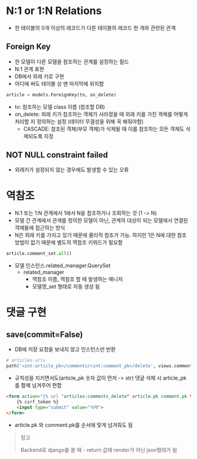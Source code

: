 # N:1 or 1:N Relations

- 한 테이블의 0개 이상의 레코드가 다른 테이블의 레코드 한 개와 관련된 관계

## Foreign Key

- 한 모델이 다른 모델을 참조하는 관계를 설정하는 필드
- N:1 관계 표현
- DB에서 외래 키로 구현
- 어디에 써도 테이블 상 맨 마지막에 위치함

```python
article = models.ForeignKey(to, on_delete)
```

- to: 참조하는 모델 class 이름 (참조할 DB)
- on_delete: 외래 키가 참조하는 객체가 사라졌을 때 외래 키를 가진 객체를 어떻게 처리할 지 정의하는 설정 (데이터 무결성을 위해 꼭 해줘야함)
    - CASCADE: 참조된 객체(부모 객체)가 삭제될 때 이를 참조하는 모든 객체도 삭제되도록 지정

## NOT NULL constraint failed
- 외래키가 설정되지 않는 경우에도 발생할 수 있는 오류


# 역참조
- N:1 또는 1:N 관계에서 1에서 N을 참조하거나 조회하는 것 (1 -> N)
- 모델 간 관계에서 관계를 정의한 모델이 아닌, 관계의 대상이 되는 모델에서 연결된 객체들에 접근하는 방식
- N은 외래 키를 가지고 있기 때문에 물리적 참조가 가능. 하지만 1은 N에 대한 참조 방법이 없기 때문에 별도의 역참조 키워드가 필요함

```python
article.comment_set.all()
```
- 모델 인스턴스.related_manager.QuerySet
    - related_manager
        - 역참조 이름, 역참조 할 때 발생하는 매니저
        - 모델명_set 형태로 자동 생성 됨

# 댓글 구현
## save(commit=False)
- DB에 저장 요청을 보내지 않고 인스턴스만 반환

```python
# articles.urls
path('<int:article_pk>/comments/<int:comment_pk>/delete', views.comments_delete, name='comments_delete'),
```
- 규칙성을 지키면서도(article_pk 숫자 값이 먼저 -> str) 댓글 삭제 시 article_pk를 함께 넘겨주어 편함

```html
<form action="{% url "articles:comments_delete" article.pk comment.pk %}" method="POST">
    {% csrf_token %}
    <input type="submit" value="삭제">
</form>
```
- article.pk 와 comment.pk를 순서에 맞게 넘겨줘도 됨

> 참고
> 
> Backend로 django를 쓸 때 - return 값에 render가 아닌 json형태가 됨